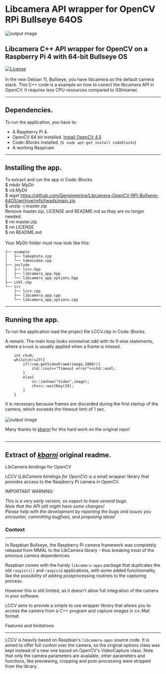 # Libcamera API wrapper for OpenCV RPi Bullseye 64OS
![output image]( https://qengineering.eu/images/CameraWall.webp )<br/>
## Libcamera C++ API wrapper for OpenCV on a Raspberry Pi 4 with 64-bit Bullseye OS
[![License](https://img.shields.io/badge/License-BSD%203--Clause-blue.svg)](https://opensource.org/licenses/BSD-3-Clause)<br/><br/>
In the new Debian 11, Bullseye, you have libcamera as the default camera stack. This C++ code is a example on how to conect the libcamera API in OpenCV. It requires less CPU-resources compared to GStreamer.<br/>

------------

## Dependencies.<br/>
To run the application, you have to:
- A Raspberry Pi 4. 
- OpenCV 64 bit installed. [Install OpenCV 4.5](https://qengineering.eu/install-opencv-4.5-on-raspberry-64-os.html) <br/>
- Code::Blocks installed. (```$ sudo apt-get install codeblocks```)
- A working Raspicam

------------

## Installing the app.
To extract and run the app in Code::Blocks <br/>
$ mkdir *MyDir* <br/>
$ cd *MyDir* <br/>
$ wget https://github.com/Qengineering/Libcamera-OpenCV-RPi-Bullseye-64OS/archive/refs/heads/main.zip <br/>
$ unzip -j master.zip <br/>
Remove master.zip, LICENSE and README.md as they are no longer needed. <br/> 
$ rm master.zip <br/>
$ rm LICENSE <br/>
$ rm README.md <br/> <br/>
Your *MyDir* folder must now look like this: <br/> 
```
├── example
│   ├── takephoto.cpp
│   └── takevideo.cpp 
├── include
│   ├── lccv.hpp
│   ├── libcamera_app.hpp
│   └── libcamera_app_options.hpp
├── LVVC.cbp
└── src 
    ├── lccv.cpp
    ├── libcamera_app.cpp 
    └── libcamera_app_options.cpp 
```

------------

## Running the app.
To run the application load the project file LCCV.cbp in Code::Blocks.<br/> 

A remark. The main loop looks somewhat odd with its if-else statements, where a `break` is usually applied when a frame is missed.<br/>
```
    int ch=0;
    while(ch!=27){
        if(!cam.getVideoFrame(image,1000)){
            std::cout<<"Timeout error"<<std::endl;
        }
        else{
            cv::imshow("Video",image);
            ch=cv::waitKey(10);
        }
    }
```
It is necessary because frames are discarded during the first startup of the camera, which exceeds the timeout limit of 1 sec.<br/><br/>
![output image]( https://qengineering.eu/images/LCCVtime.png )<br/>

Many thanks to [kbarni](https://github.com/kbarni) for this hard work on the original repo!<br/><br/>

------------

## Extract of [_kbarni_](https://github.com/kbarni) original readme.

LibCamera bindings for OpenCV

LCCV (*LibCamera bindings for OpenCV*) is a small wrapper library that provides access to the Raspberry Pi camera in OpenCV.

IMPORTANT WARNING: 

*This is a very early version, so expect to have several bugs.*<br/>
*Note that the API still might have some changes!*<br/>
*Please help with the development by reporting the bugs and issues you encounter, committing bugfixes, and proposing ideas!*<br/>

### Context

-------

In Raspbian Bullseye, the Raspberry Pi camera framework was completely rebased from MMAL to the LibCamera library - thus breaking most of the previous camera dependencies.

Raspbian comes with the handy `libcamera-apps` package that duplicates the old `raspistill` and `raspivid` applications, with some added functionnality, like the possibility of adding postprocessing routines to the capturing process.

However this is still limited, as it doesn't allow full integration of the camera in your software.

LCCV aims to provide a simple to use wrapper library that allows you to access the camera from a C++ program and capture images in cv::Mat format.

Features and limitations

------------------------

LCCV is heavily based on Raspbian's `libcamera-apps` source code. It is aimed to offer full control over the camera, so the original options class was kept instead of a new one based on OpenCV's VideoCapture class. Note that only the camera parameters are available, other parameters and functions, like previewing, cropping and post-processing were stripped from the library.
